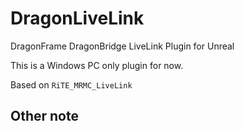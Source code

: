# DragonLiveLink

DragonFrame DragonBridge LiveLink Plugin for Unreal

This is a Windows PC only plugin for now.

Based on `RiTE_MRMC_LiveLink`

## Other note

